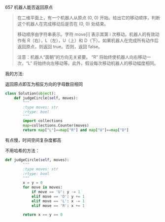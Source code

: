 657 机器人能否返回原点

> 在二维平面上，有一个机器人从原点 (0, 0) 开始。给出它的移动顺序，判断这个机器人在完成移动后是否在 (0, 0) 处结束。
>
> 移动顺序由字符串表示。字符 move[i] 表示其第 i 次移动。机器人的有效动作有 R（右），L（左），U（上）和 D（下）。如果机器人在完成所有动作后返回原点，则返回 true。否则，返回 false。
>
> 注意：机器人“面朝”的方向无关紧要。 “R” 将始终使机器人向右移动一次，“L” 将始终向左移动等。此外，假设每次移动机器人的移动幅度相同。
>

我的方法:

返回原点即互为相反方向的字母数目相同

```python
class Solution(object):
    def judgeCircle(self, moves):
        """
        :type moves: str
        :rtype: bool
        """
        import collections
        map=collections.Counter(moves)
        return map["L"]==map["R"] and map["U"]==map["D"]
```

有点慢，时间空间复杂度都高

不用哈希的方法：

```python
def judgeCircle(self, moves):
        """
        :type moves: str
        :rtype: bool
        """
        x = y = 0
        for move in moves:
            if move == 'U': y -= 1
            elif move == 'D': y += 1
            elif move == 'L': x -= 1
            elif move == 'R': x += 1

        return x == y == 0
```

